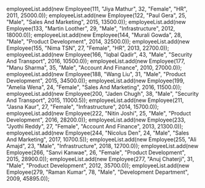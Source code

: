 employeeList.add(new Employee(111, "Jiya Mathur", 32, "Female", "HR", 2011, 25000.0));
		employeeList.add(new Employee(122, "Paul Gera", 25, "Male", "Sales And Marketing", 2015, 13500.0));
		employeeList.add(new Employee(133, "Martin Loother", 29, "Male", "Infrastructure", 2012, 18000.0));
		employeeList.add(new Employee(144, "Murali Gowda", 28, "Male", "Product Development", 2014, 32500.0));
		employeeList.add(new Employee(155, "Nima TSN", 27, "Female", "HR", 2013, 22700.0));
		employeeList.add(new Employee(166, "Iqbal Qadir", 43, "Male", "Security And Transport", 2016, 10500.0));
		employeeList.add(new Employee(177, "Manu Sharma", 35, "Male", "Account And Finance", 2010, 27000.0));
		employeeList.add(new Employee(188, "Wang Liu", 31, "Male", "Product Development", 2015, 34500.0));
		employeeList.add(new Employee(199, "Amelia Wena", 24, "Female", "Sales And Marketing", 2016, 11500.0));
		employeeList.add(new Employee(200, "Jaden Chugh", 38, "Male", "Security And Transport", 2015, 11000.5));
		employeeList.add(new Employee(211, "Jasna Kaur", 27, "Female", "Infrastructure", 2014, 15700.0));
		employeeList.add(new Employee(222, "Nitin Joshi", 25, "Male", "Product Development", 2016, 28200.0));
		employeeList.add(new Employee(233, "Jyothi Reddy", 27, "Female", "Account And Finance", 2013, 21300.0));
		employeeList.add(new Employee(244, "Nicolus Den", 24, "Male", "Sales And Marketing", 2017, 10700.5));
		employeeList.add(new Employee(255, "Ali Amajd", 23, "Male", "Infrastructure", 2018, 12700.0));
		employeeList.add(new Employee(266, "Sanvi Kanwae", 26, "Female", "Product Development", 2015, 28900.0));
		employeeList.add(new Employee(277, "Anuj Chaterji", 31, "Male", "Product Development", 2012, 35700.0));
		employeeList.add(new Employee(279, "Raman Kumar", 78, "Male", "Development Department", 2009, 45895.0));
		
